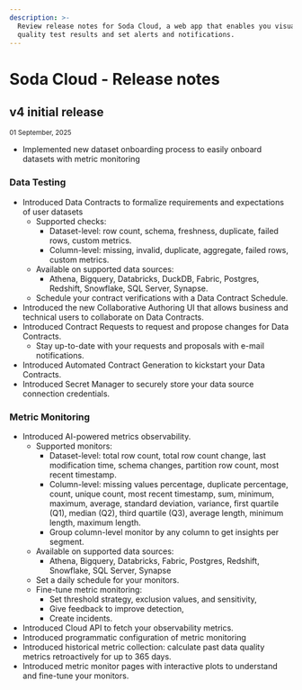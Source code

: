 ```yaml
---
description: >-
  Review release notes for Soda Cloud, a web app that enables you visualize data
  quality test results and set alerts and notifications.
---
```


# Soda Cloud - Release notes

## v4 initial release

<sup>01 September, 2025</sup>

* Implemented new dataset onboarding process to easily onboard datasets with metric monitoring

### Data Testing

* Introduced Data Contracts to formalize requirements and expectations of user datasets
  * Supported checks:
    * Dataset-level: row count, schema, freshness, duplicate, failed rows, custom metrics.
    * Column-level: missing, invalid, duplicate, aggregate, failed rows, custom metrics.
  * Available on supported data sources:
    * Athena, Bigquery, Databricks, DuckDB, Fabric, Postgres, Redshift, Snowflake, SQL Server, Synapse.
  * Schedule your contract verifications with a Data Contract Schedule.
* Introduced the new Collaborative Authoring UI that allows business and technical users to collaborate on Data Contracts.
* Introduced Contract Requests to request and propose changes for Data Contracts.
  * Stay up-to-date with your requests and proposals with e-mail notifications.
* Introduced Automated Contract Generation to kickstart your Data Contracts.
* Introduced Secret Manager to securely store your data source connection credentials.

### Metric Monitoring

* Introduced AI-powered metrics observability.
  * Supported monitors:
    * Dataset-level: total row count, total row count change, last modification time, schema changes, partition row count, most recent timestamp.
    * Column-level: missing values percentage, duplicate percentage, count, unique count, most recent timestamp, sum, minimum, maximum, average, standard deviation, variance, first quartile (Q1), median (Q2), third quartile (Q3), average length, minimum length, maximum length.
    * Group column-level monitor by any column to get insights per segment.
  * Available on supported data sources:
    * Athena, Bigquery, Databricks, Fabric, Postgres, Redshift, Snowflake, SQL Server, Synapse
  * Set a daily schedule for your monitors.
  * Fine-tune metric monitoring:
    * Set threshold strategy, exclusion values, and sensitivity,
    * Give feedback to improve detection,
    * Create incidents.
* Introduced Cloud API to fetch your observability metrics.
* Introduced programmatic configuration of metric monitoring
* Introduced historical metric collection: calculate past data quality metrics retroactively for up to 365 days.
* Introduced metric monitor pages with interactive plots to understand and fine-tune your monitors.
